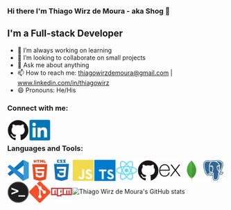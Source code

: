 ### Hi there I'm Thiago Wirz de Moura - aka Shog 👋

## I'm a Full-stack Developer

- 🔭 I’m always working on learning
- 👯 I’m looking to collaborate on small projects
- 💬 Ask me about anything
- 📫 How to reach me: thiagowirzdemoura@gmail.com | www.linkedin.com/in/thiagowirz
- 😄 Pronouns: He/His

### Connect with me:

<a href="https://github.com/ThiagoWirz" target="_blank"> <img align="left" alt="gitHub"  width="50em" src="https://raw.githubusercontent.com/ThiagoWirz/ThiagoWirz/main/icons/github.svg" /> </a>
<a href="www.linkedin.com/in/thiagowirz" target="_blank"> <img align="left" alt="LinkedIn"  width="50em" src="https://raw.githubusercontent.com/ThiagoWirz/ThiagoWirz/main/icons/linkedin.svg" /> </a>
</br>
</br>


### Languages and Tools:

<img align="left" alt="Visual Studio Code"  width="50em" src="https://raw.githubusercontent.com/ThiagoWirz/ThiagoWirz/main/icons/vscode.svg" />


<img align="left" alt="HTML5" width="50em" src="https://raw.githubusercontent.com/ThiagoWirz/ThiagoWirz/main/icons/html5.svg" />


<img align="left" alt="CSS3" width="50em" src="https://raw.githubusercontent.com/ThiagoWirz/ThiagoWirz/main/icons/css3.svg" />


<img align="left" alt="JavaScript" width="50em" src="https://raw.githubusercontent.com/ThiagoWirz/ThiagoWirz/main/icons/javascript.svg" />

<img align="left" alt="TypeScript" width="50em" src="https://raw.githubusercontent.com/ThiagoWirz/ThiagoWirz/main/icons/typescript.svg" />


<img align="left" alt="React" width="50em" src="https://raw.githubusercontent.com/ThiagoWirz/ThiagoWirz/main/icons/react.svg" />


<img align="left" alt="GitHub" width="50em" src="https://raw.githubusercontent.com/ThiagoWirz/ThiagoWirz/main/icons/github.svg" />


<img align="left" alt="Express" width="50em" src="https://raw.githubusercontent.com/ThiagoWirz/ThiagoWirz/main/icons/express.svg" />

<img align="left" alt="MongoDB" width="50em" src="https://raw.githubusercontent.com/ThiagoWirz/ThiagoWirz/main/icons/mongodb.svg" />

<img align="left" alt="Postgresql" width="50em" src="https://raw.githubusercontent.com/ThiagoWirz/ThiagoWirz/main/icons/postgresql.svg" />


<img align="left" alt="Terminal" width="50em" src="https://raw.githubusercontent.com/github/explore/80688e429a7d4ef2fca1e82350fe8e3517d3494d/topics/terminal/terminal.png" />

<img align="left" alt="Git" width="50em" src="https://raw.githubusercontent.com/ThiagoWirz/ThiagoWirz/main/icons/git.svg" />

<img align="left" alt="Npm" width="50em" src="https://raw.githubusercontent.com/ThiagoWirz/ThiagoWirz/main/icons/npm.svg" />
<br/>
<br/>
<br/>


![Thiago Wirz de Moura's GitHub stats](https://github-readme-stats.vercel.app/api?username=thiagoWirz&show_icons=true&theme=radical)
